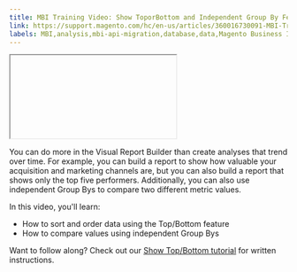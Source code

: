 ```yaml
---
title: MBI Training Video: Show ToporBottom and Independent Group By Features
link: https://support.magento.com/hc/en-us/articles/360016730091-MBI-Training-Video-Show-Top-Bottom-and-Independent-Group-By-Features
labels: MBI,analysis,mbi-api-migration,database,data,Magento Business Intelligence,how to,reports
---
```


<iframe></iframe>

You can do more in the Visual Report Builder than create analyses that trend over time. For example, you can build a report to show how valuable your acquisition and marketing channels are, but you can also build a report that shows only the top five performers. Additionally, you can also use independent Group Bys to compare two different metric values.

In this video, you'll learn:

* How to sort and order data using the Top/Bottom feature
* How to compare values using independent Group Bys

Want to follow along? Check out our [Show Top/Bottom tutorial](https://support.magento.com/hc/en-us/articles/360016504932) for written instructions.